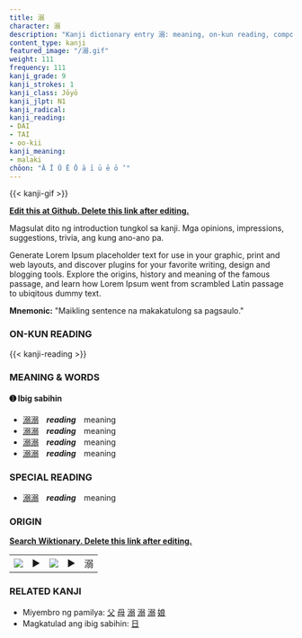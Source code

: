 ```yaml
---
title: 溺
character: 溺
description: "Kanji dictionary entry 溺: meaning, on-kun reading, compounds, origin, related kanji"
content_type: kanji
featured_image: "/溺.gif"
weight: 111
frequency: 111
kanji_grade: 9
kanji_strokes: 1
kanji_class: Jōyō
kanji_jlpt: N1
kanji_radical: 
kanji_reading: 
- DAI
- TAI
- oo-kii
kanji_meaning:
- malaki
chōon: "Ā Ī Ū Ē Ō ā ī ū ē ō ’"
---
```

[//]: # (Don't edit the line below. Kanji animated GIF code is automatically generated.)
{{< kanji-gif >}}

[//]: # (Edit below this line.)

**[Edit this at Github. Delete this link after editing.](https://github.com/tim0g/tim/tree/main/content/kanji/溺/index.md)**

Magsulat dito ng introduction tungkol sa kanji. Mga opinions, impressions, suggestions, trivia, ang kung ano-ano pa.

Generate Lorem Ipsum placeholder text for use in your graphic, print and web layouts, and discover plugins for your favorite writing, design and blogging tools. Explore the origins, history and meaning of the famous passage, and learn how Lorem Ipsum went from scrambled Latin passage to ubiqitous dummy text.
 
**Mnemonic:** "Maikling sentence na makakatulong sa pagsaulo."

### ON-KUN READING

[//]: # (Don't edit the line below. ON-KUN READING code is automatically generated.)
{{< kanji-reading >}}

### MEANING & WORDS

#### ➊ **Ibig sabihin**
  - [溺](../溺)[溺](../溺)　***reading***　meaning
  - [溺](../溺)[溺](../溺)　***reading***　meaning
  - [溺](../溺)[溺](../溺)　***reading***　meaning
  - [溺](../溺)[溺](../溺)　***reading***　meaning

### SPECIAL READING
  - [溺](../溺)[溺](../溺)　***reading***　meaning

### ORIGIN

**[Search Wiktionary. Delete this link after editing.](https://wiktionary.org/wiki/溺)**
<table class="kanji-table"><tr><td>
<img src="60px-溺-bronze.svg.png">
</td><td>▶</td><td>
<img src="60px-溺-oracle.svg.png">
</td><td>▶</td>
<td class="kanji-origin">溺</td>
</tr></table>

### RELATED KANJI
- Miyembro ng pamilya: [父](../父) [母](../母) [溺](../溺) [溺](../溺) [溺](../溺) [娘](../娘)
- Magkatulad ang ibig sabihin: [日](../日)

